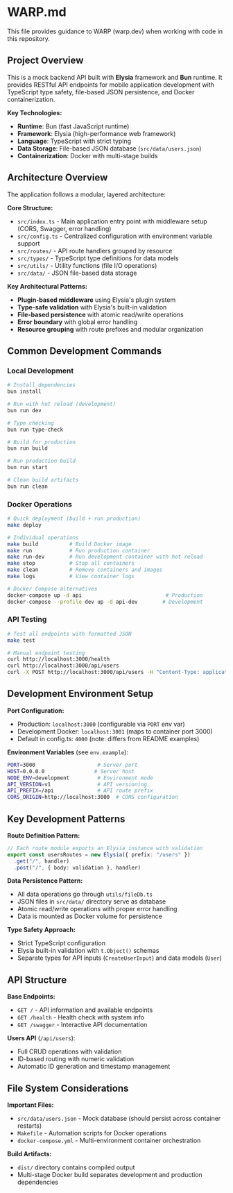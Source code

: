 # WARP.md

This file provides guidance to WARP (warp.dev) when working with code in this repository.

## Project Overview

This is a mock backend API built with **Elysia** framework and **Bun** runtime. It provides RESTful API endpoints for mobile application development with TypeScript type safety, file-based JSON persistence, and Docker containerization.

**Key Technologies:**
- **Runtime**: Bun (fast JavaScript runtime)
- **Framework**: Elysia (high-performance web framework)
- **Language**: TypeScript with strict typing
- **Data Storage**: File-based JSON database (`src/data/users.json`)
- **Containerization**: Docker with multi-stage builds

## Architecture Overview

The application follows a modular, layered architecture:

**Core Structure:**
- `src/index.ts` - Main application entry point with middleware setup (CORS, Swagger, error handling)
- `src/config.ts` - Centralized configuration with environment variable support
- `src/routes/` - API route handlers grouped by resource
- `src/types/` - TypeScript type definitions for data models
- `src/utils/` - Utility functions (file I/O operations)
- `src/data/` - JSON file-based data storage

**Key Architectural Patterns:**
- **Plugin-based middleware** using Elysia's plugin system
- **Type-safe validation** with Elysia's built-in validation
- **File-based persistence** with atomic read/write operations
- **Error boundary** with global error handling
- **Resource grouping** with route prefixes and modular organization

## Common Development Commands

### Local Development
```bash
# Install dependencies
bun install

# Run with hot reload (development)
bun run dev

# Type checking
bun run type-check

# Build for production
bun run build

# Run production build
bun run start

# Clean build artifacts
bun run clean
```

### Docker Operations
```bash
# Quick deployment (build + run production)
make deploy

# Individual operations
make build          # Build Docker image
make run            # Run production container
make run-dev        # Run development container with hot reload
make stop           # Stop all containers
make clean          # Remove containers and images
make logs           # View container logs

# Docker Compose alternatives
docker-compose up -d api                           # Production
docker-compose --profile dev up -d api-dev        # Development
```

### API Testing
```bash
# Test all endpoints with formatted JSON
make test

# Manual endpoint testing
curl http://localhost:3000/health
curl http://localhost:3000/api/users
curl -X POST http://localhost:3000/api/users -H "Content-Type: application/json" -d '{"name":"Test User","email":"test@example.com"}'
```

## Development Environment Setup

**Port Configuration:**
- Production: `localhost:3000` (configurable via `PORT` env var)
- Development Docker: `localhost:3001` (maps to container port 3000)
- Default in config.ts: `4000` (note: differs from README examples)

**Environment Variables** (see `env.example`):
```bash
PORT=3000                    # Server port
HOST=0.0.0.0                # Server host
NODE_ENV=development         # Environment mode
API_VERSION=v1               # API versioning
API_PREFIX=/api              # API route prefix
CORS_ORIGIN=http://localhost:3000  # CORS configuration
```

## Key Development Patterns

**Route Definition Pattern:**
```typescript
// Each route module exports an Elysia instance with validation
export const usersRoutes = new Elysia({ prefix: "/users" })
  .get("/", handler)
  .post("/", { body: validation }, handler)
```

**Data Persistence Pattern:**
- All data operations go through `utils/fileDb.ts`
- JSON files in `src/data/` directory serve as database
- Atomic read/write operations with proper error handling
- Data is mounted as Docker volume for persistence

**Type Safety Approach:**
- Strict TypeScript configuration
- Elysia built-in validation with `t.Object()` schemas
- Separate types for API inputs (`CreateUserInput`) and data models (`User`)

## API Structure

**Base Endpoints:**
- `GET /` - API information and available endpoints
- `GET /health` - Health check with system info
- `GET /swagger` - Interactive API documentation

**Users API** (`/api/users`):
- Full CRUD operations with validation
- ID-based routing with numeric validation
- Automatic ID generation and timestamp management

## File System Considerations

**Important Files:**
- `src/data/users.json` - Mock database (should persist across container restarts)
- `Makefile` - Automation scripts for Docker operations
- `docker-compose.yml` - Multi-environment container orchestration

**Build Artifacts:**
- `dist/` directory contains compiled output
- Multi-stage Docker build separates development and production dependencies
